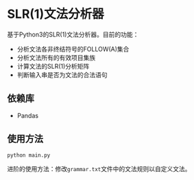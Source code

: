 # SLR(1)文法分析器

基于Python3的SLR(1)文法分析器。目前的功能：

- 分析文法各非终结符号的FOLLOW(A)集合
- 分析文法所有的有效项目集族
- 计算文法的SLR(1)分析矩阵
- 判断输入串是否为文法的合法语句

## 依赖库

- Pandas

## 使用方法

    python main.py

进阶的使用方法：修改`grammar.txt`文件中的文法规则以自定义文法。